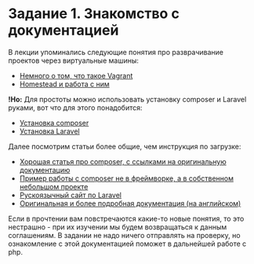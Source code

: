# Задание 1. Знакомство с документацией

В лекции упоминались следующие понятия про разврачивание проектов через виртуальные машины:
* [Немного о том, что такое Vagrant](https://wiki.merionet.ru/servernye-resheniya/29/vagrant-ustanovka-i-nastrojka/)
* [Homestead и работа с ним](https://laravel.ru/docs/v5/homestead)

**!Но:** Для простоты можно использовать установку composer и Laravel руками, вот что для этого понадобится:
* [Установка composer](https://www.hostinger.ru/rukovodstva/kak-ustanovit-composer)
* [Установка Laravel](https://laravel.su/docs/5.4/installation) 

Далее посмотрим статьи более общие, чем инструкция по загрузке:
* [Хорошая статья про composer, с ссылками на оригинальную документацию](https://habr.com/ru/post/439200/)
* [Пример работы с composer не в фреймворке, а в собственном небольшом проекте](https://nicknixer.ru/saitostroitelstvo/primenenie-i-ispolzovanie-composer-dlya-php/)
* [Рускоязычный сайт по Laravel](https://laravel.su/)
* [Оригинальная и более подробная документация (на английском)](https://laravel.com/docs/7.x/installation)


Если в прочтении вам повстречаются какие-то новые понятия, то это нестрашно - при их изучении мы будем возвращаться к данным соглашениям.
В задании не надо ничего отправлять на проверку, но ознакомление с этой документацией поможет в дальнейшей работе с php.
